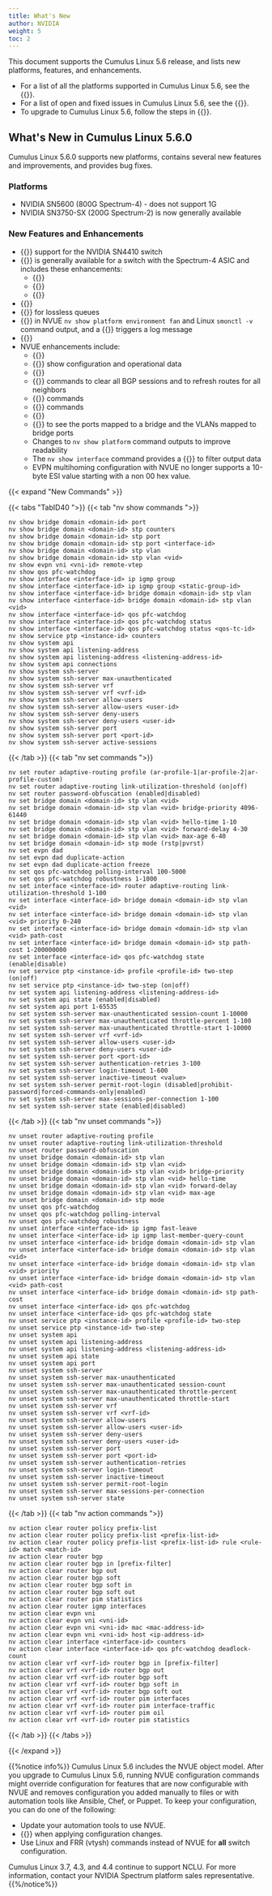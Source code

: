 ```yaml
---
title: What's New
author: NVIDIA
weight: 5
toc: 2
---
```

This document supports the Cumulus Linux 5.6 release, and lists new platforms, features, and enhancements.

- For a list of all the platforms supported in Cumulus Linux 5.6, see the {{<exlink url="www.nvidia.com/en-us/networking/ethernet-switching/hardware-compatibility-list/" text="Hardware Compatibility List (HCL)">}}.
- For a list of open and fixed issues in Cumulus Linux 5.6, see the {{<link title="Cumulus Linux 5.6 Release Notes" text="Cumulus Linux 5.6 Release Notes">}}.
- To upgrade to Cumulus Linux 5.6, follow the steps in {{<link url="Upgrading-Cumulus-Linux">}}.
<!-- vale off -->
## What's New in Cumulus Linux 5.6.0
<!-- vale on -->
Cumulus Linux 5.6.0 supports new platforms, contains several new features and improvements, and provides bug fixes.

### Platforms

- NVIDIA SN5600 (800G Spectrum-4) - does not support 1G
- NVIDIA SN3750-SX (200G Spectrum-2) is now generally available

### New Features and Enhancements

- {{<link url="Switch-Port-Attributes/#breakout-ports" text="PAM4 encoding ">}} support for the NVIDIA SN4410 switch
- {{<link url="Equal-Cost-Multipath-Load-Sharing/#adaptive-routing" text="Adaptive routing">}} is generally available for a switch with the Spectrum-4 ASIC and includes these enhancements:
  - {{<link url="Equal-Cost-Multipath-Load-Sharing/#adaptive-routing-profiles" text="Adaptive routing profiles">}}
  - {{<link url="BGP-Weighted-Equal-Cost-Multipath/#bgp-w-ecmp-with-adaptive-routing" text="BGP W-ECMP support">}}
  - {{<link url="Equal-Cost-Multipath-Load-Sharing/#adaptive-routing" text="VXLAN interface support">}}
- {{<link title="Spanning Tree and Rapid Spanning Tree - STP/#pvrst-mode" text="PVRST with VLAN-aware bridges ">}}
- {{<link url="Quality-of-Service/#pfc-watchdog" text="QOS PFC watchdog">}} for lossless queues
- {{<link url="Monitoring-System-Hardware" text="Fan airflow direction">}} in NVUE `nv show platform environment fan` and Linux `smonctl -v` command output, and a {{<link url="Monitoring-Best-Practices#hardware" text="fan direction mismatch">}} triggers a log message
- {{<link url="Precision-Time-Protocol-PTP#clock-time-stamp-mode" text="PTP one-step clock time stamp mode">}}
- NVUE enhancements include:
  - {{<link url="SSH-for-Remote-Access" text="SSH commands">}}
  - {{<link url="Virtual-Router-Redundancy-Protocol-VRRP/#show-vrrp-configuration" text="VRRP show commands ">}} show configuration and operational data
  - {{<link url="NVUE-API/#enable-the-nvue-rest-api" text="Enable and disable external API access">}}
  - {{<link url="Troubleshooting-BGP/#clear-bgp-routes" text="Clear BGP route">}} commands to clear all BGP sessions and to refresh routes for all neighbors
  - {{<link url="Protocol-Independent-Multicast-PIM/#clear-pim-state-and-statistics" text="Clear PIM state and statistics">}} commands
  - {{<link url="EVPN-Enhancements/#clear-duplicate-addresses" text="Clear EVPN duplicate address">}} commands
  - {{<link url="Protocol-Independent-Multicast-PIM/#pim-show-commands" text="Show IGMP group commands ">}}
  - {{<link url="VLAN-aware-Bridge-Mode/#troubleshooting" text="Show commands">}} to see the ports mapped to a bridge and the VLANs mapped to bridge ports
  - Changes to `nv show platform` command outputs to improve readability
  - The `nv show interface` command provides a {{<link url="NVUE-CLI/#monitoring-commands" text="--filter option">}} to filter output data
  - EVPN multihoming configuration with NVUE no longer supports a 10-byte ESI value starting with a non 00 hex value.

{{< expand "New Commands" >}}

{{< tabs "TabID40 ">}}
{{< tab "nv show commands ">}}

```
nv show bridge domain <domain-id> port
nv show bridge domain <domain-id> stp counters
nv show bridge domain <domain-id> stp port
nv show bridge domain <domain-id> stp port <interface-id>
nv show bridge domain <domain-id> stp vlan
nv show bridge domain <domain-id> stp vlan <vid>
nv show evpn vni <vni-id> remote-vtep
nv show qos pfc-watchdog
nv show interface <interface-id> ip igmp group
nv show interface <interface-id> ip igmp group <static-group-id>
nv show interface <interface-id> bridge domain <domain-id> stp vlan
nv show interface <interface-id> bridge domain <domain-id> stp vlan <vid>
nv show interface <interface-id> qos pfc-watchdog
nv show interface <interface-id> qos pfc-watchdog status
nv show interface <interface-id> qos pfc-watchdog status <qos-tc-id>
nv show service ptp <instance-id> counters
nv show system api
nv show system api listening-address
nv show system api listening-address <listening-address-id>
nv show system api connections
nv show system ssh-server
nv show system ssh-server max-unauthenticated
nv show system ssh-server vrf
nv show system ssh-server vrf <vrf-id>
nv show system ssh-server allow-users
nv show system ssh-server allow-users <user-id>
nv show system ssh-server deny-users
nv show system ssh-server deny-users <user-id>
nv show system ssh-server port
nv show system ssh-server port <port-id>
nv show system ssh-server active-sessions
```

{{< /tab >}}
{{< tab "nv set commands ">}}

```
nv set router adaptive-routing profile (ar-profile-1|ar-profile-2|ar-profile-custom)
nv set router adaptive-routing link-utilization-threshold (on|off)
nv set router password-obfuscation (enabled|disabled)
nv set bridge domain <domain-id> stp vlan <vid>
nv set bridge domain <domain-id> stp vlan <vid> bridge-priority 4096-61440
nv set bridge domain <domain-id> stp vlan <vid> hello-time 1-10
nv set bridge domain <domain-id> stp vlan <vid> forward-delay 4-30
nv set bridge domain <domain-id> stp vlan <vid> max-age 6-40
nv set bridge domain <domain-id> stp mode (rstp|pvrst)
nv set evpn dad
nv set evpn dad duplicate-action
nv set evpn dad duplicate-action freeze
nv set qos pfc-watchdog polling-interval 100-5000
nv set qos pfc-watchdog robustness 1-1000
nv set interface <interface-id> router adaptive-routing link-utilization-threshold 1-100
nv set interface <interface-id> bridge domain <domain-id> stp vlan <vid>
nv set interface <interface-id> bridge domain <domain-id> stp vlan <vid> priority 0-240
nv set interface <interface-id> bridge domain <domain-id> stp vlan <vid> path-cost
nv set interface <interface-id> bridge domain <domain-id> stp path-cost 1-200000000 
nv set interface <interface-id> qos pfc-watchdog state (enable|disable)
nv set service ptp <instance-id> profile <profile-id> two-step (on|off)
nv set service ptp <instance-id> two-step (on|off)
nv set system api listening-address <listening-address-id>
nv set system api state (enabled|disabled)
nv set system api port 1-65535
nv set system ssh-server max-unauthenticated session-count 1-10000
nv set system ssh-server max-unauthenticated throttle-percent 1-100
nv set system ssh-server max-unauthenticated throttle-start 1-10000
nv set system ssh-server vrf <vrf-id>
nv set system ssh-server allow-users <user-id>
nv set system ssh-server deny-users <user-id>
nv set system ssh-server port <port-id>
nv set system ssh-server authentication-retries 3-100
nv set system ssh-server login-timeout 1-600
nv set system ssh-server inactive-timeout <value>
nv set system ssh-server permit-root-login (disabled|prohibit-password|forced-commands-only|enabled)
nv set system ssh-server max-sessions-per-connection 1-100
nv set system ssh-server state (enabled|disabled)
```

{{< /tab >}}
{{< tab "nv unset commands ">}}

```
nv unset router adaptive-routing profile
nv unset router adaptive-routing link-utilization-threshold
nv unset router password-obfuscation
nv unset bridge domain <domain-id> stp vlan
nv unset bridge domain <domain-id> stp vlan <vid>
nv unset bridge domain <domain-id> stp vlan <vid> bridge-priority
nv unset bridge domain <domain-id> stp vlan <vid> hello-time
nv unset bridge domain <domain-id> stp vlan <vid> forward-delay
nv unset bridge domain <domain-id> stp vlan <vid> max-age
nv unset bridge domain <domain-id> stp mode
nv unset qos pfc-watchdog
nv unset qos pfc-watchdog polling-interval
nv unset qos pfc-watchdog robustness
nv unset interface <interface-id> ip igmp fast-leave
nv unset interface <interface-id> ip igmp last-member-query-count
nv unset interface <interface-id> bridge domain <domain-id> stp vlan
nv unset interface <interface-id> bridge domain <domain-id> stp vlan <vid>
nv unset interface <interface-id> bridge domain <domain-id> stp vlan <vid> priority
nv unset interface <interface-id> bridge domain <domain-id> stp vlan <vid> path-cost
nv unset interface <interface-id> bridge domain <domain-id> stp path-cost
nv unset interface <interface-id> qos pfc-watchdog
nv unset interface <interface-id> qos pfc-watchdog state
nv unset service ptp <instance-id> profile <profile-id> two-step
nv unset service ptp <instance-id> two-step
nv unset system api
nv unset system api listening-address
nv unset system api listening-address <listening-address-id>
nv unset system api state
nv unset system api port
nv unset system ssh-server
nv unset system ssh-server max-unauthenticated
nv unset system ssh-server max-unauthenticated session-count
nv unset system ssh-server max-unauthenticated throttle-percent
nv unset system ssh-server max-unauthenticated throttle-start
nv unset system ssh-server vrf
nv unset system ssh-server vrf <vrf-id>
nv unset system ssh-server allow-users
nv unset system ssh-server allow-users <user-id>
nv unset system ssh-server deny-users
nv unset system ssh-server deny-users <user-id>
nv unset system ssh-server port
nv unset system ssh-server port <port-id>
nv unset system ssh-server authentication-retries
nv unset system ssh-server login-timeout
nv unset system ssh-server inactive-timeout
nv unset system ssh-server permit-root-login
nv unset system ssh-server max-sessions-per-connection
nv unset system ssh-server state
```

{{< /tab >}}
{{< tab "nv action commands ">}}

```
nv action clear router policy prefix-list
nv action clear router policy prefix-list <prefix-list-id>
nv action clear router policy prefix-list <prefix-list-id> rule <rule-id> match <match-id>
nv action clear router bgp
nv action clear router bgp in [prefix-filter]
nv action clear router bgp out
nv action clear router bgp soft
nv action clear router bgp soft in
nv action clear router bgp soft out
nv action clear router pim statistics
nv action clear router igmp interfaces
nv action clear evpn vni
nv action clear evpn vni <vni-id>
nv action clear evpn vni <vni-id> mac <mac-address-id>
nv action clear evpn vni <vni-id> host <ip-address-id>
nv action clear interface <interface-id> counters
nv action clear interface <interface-id> qos pfc-watchdog deadlock-count
nv action clear vrf <vrf-id> router bgp in [prefix-filter]
nv action clear vrf <vrf-id> router bgp out
nv action clear vrf <vrf-id> router bgp soft
nv action clear vrf <vrf-id> router bgp soft in
nv action clear vrf <vrf-id> router bgp soft out
nv action clear vrf <vrf-id> router pim interfaces
nv action clear vrf <vrf-id> router pim interface-traffic
nv action clear vrf <vrf-id> router pim oil
nv action clear vrf <vrf-id> router pim statistics
```

{{< /tab >}}
{{< /tabs >}}

{{< /expand >}}

{{%notice info%}}
Cumulus Linux 5.6 includes the NVUE object model. After you upgrade to Cumulus Linux 5.6, running NVUE configuration commands might override configuration for features that are now configurable with NVUE and removes configuration you added manually to files or with automation tools like Ansible, Chef, or Puppet. To keep your configuration, you can do one of the following:

- Update your automation tools to use NVUE.
- {{<link url="NVUE-CLI/#configure-nvue-to-ignore-linux-files" text="Configure NVUE to ignore certain underlying Linux files">}} when applying configuration changes.
- Use Linux and FRR (vtysh) commands instead of NVUE for **all** switch configuration.

Cumulus Linux 3.7, 4.3, and 4.4 continue to support NCLU. For more information, contact your NVIDIA Spectrum platform sales representative.
{{%/notice%}}

